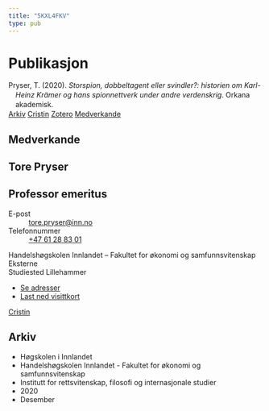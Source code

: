 ```yaml
---
title: "5KXL4FKV"
type: pub
---
```

<h1>Publikasjon</h1>
<article id="csl-bib-container-5KXL4FKV" class="csl-bib-container">
  <div class="csl-bib-body" style="line-height: 1.35; padding-left: 1em; text-indent:-1em;">
  <div class="csl-entry">Pryser, T. (2020). <i>Storspion, dobbeltagent eller svindler?: historien om Karl-Heinz Kr&#xE4;mer og hans spionnettverk under andre verdenskrig</i>. Orkana akademisk.</div>
</div>
  <div class="csl-bib-buttons">
    <a href="#taxonomy-article-5KXL4FKV" class="csl-bib-button">Arkiv</a>
    <a href alt="Cristin URL" class="csl-bib-button">Cristin</a>
    <a href alt="Zotero URL" class="csl-bib-button">Zotero</a>
    <a href="#contributors-article-5KXL4FKV" class="csl-bib-button">Medverkande</a>
  </div>
  <div id="csl-bib-meta-container-5KXL4FKV"></div>
</article>
<div id="csl-bib-meta-5KXL4FKV" class="csl-bib-meta">
  <article id="contributors-article-5KXL4FKV" class="contributors-article">
    <h1>Medverkande</h1>
    <div class="personas">
<div class="vrtx-hinn-person-card">
<div class="photo">
<i class="lar la-user-circle missing-person"></i>
</div>
<div class="info">
<hgroup><h1>Tore Pryser</h1>
<h2>Professor emeritus</h2>
</hgroup><dl>
<dt>E-post</dt>
<dd>
<a href="mailto:tore.pryser@inn.no">tore.pryser@inn.no</a>
</dd>
<dt>Telefonnummer</dt>
<dd><a href="tel:+4761288301">
+47 61 28 83 01
</a></dd>
</dl>
<p>
Handelshøgskolen Innlandet – Fakultet for økonomi og samfunnsvitenskap<br>
Eksterne<br>
Studiested Lillehammer
</p>
<ul class="vrtx-hinn-links">
<li><a href="https://www.inn.no/finn-en-ansatt/tore-pryser.html#vrtx-hinn-addresses">Se adresser</a></li>
<li><a href="https://www.inn.no/finn-en-ansatt/tore-pryser.html?vrtx=vcf">Last ned visittkort</a></li>
</ul>
</div>
</div>
<a href="https://app.cristin.no/persons/show.jsf?id=339015" alt="Cristin URL" class="personas-cristin">Cristin</a>
</div>
  </article>
  <article id="taxonomy-article-5KXL4FKV" class="taxonomy-article">
    <h1>Arkiv</h1>
    <ul>
      <li>Høgskolen i Innlandet</li>
      <li>Handelshøgskolen Innlandet - Fakultet for økonomi og samfunnsvitenskap</li>
      <li>Institutt for rettsvitenskap, filosofi og internasjonale studier</li>
      <li>2020</li>
      <li>Desember</li>
    </ul>
  </article>
</div>

